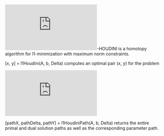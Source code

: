 ![equation](http://www.sciweavers.org/tex2img.php?eq=%5Cell_1&bc=White&fc=Black&im=jpg&fs=12&ff=arev&edit=0)-HOUDINI is a homotopy algorithm for l1-minimization with maximum norm constraints.

[x, y] = l1Houdini(A, b, Delta) computes an optimal pair (x, y) for the problem

![equation](http://www.sciweavers.org/tex2img.php?eq=%5Cmin_x%20%5C%20%5CVert%20x%5CVert_1%20%5Cquad%20%5Cmathrm%7Bs.t.%7D%20%5C%20%5CVert%20A%20x%20-%20b%20%5CVert_%7B%5Cinfty%7D%20%5Cleq%20%5Cdelta&bc=White&fc=Black&im=jpg&fs=12&ff=arev&edit=0)

[pathX, pathDelta, pathY] = l1HoudiniPath(A, b, Delta) returns the entire primal and dual solution paths as well as the corresponding parameter path.